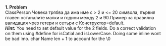 **1. Problem** <br>
ClassPerson Човека трябва да има име с > 2 и <= 20 символа, първия главен останалите малки и години между 2 и 90.Пример за правилна валидация чрез гетери и сетъри с Конструктор=default.<br>
***Hint:*** You need to set default value for the 2 fields. Do a correct validation on them using #define for isCatial and isLowerCase. Doing some inline wont be bad imo. char Name len + 1 to account for the \0
